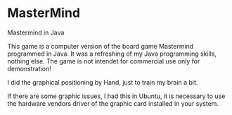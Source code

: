 # MasterMind
Mastermind in Java

This game is a computer version of the board game Mastermind programmed in Java. It was a refreshing of my Java programming skills, 
nothing else. The game is not intendet for commercial use only for demonstration! 

I did the graphical positioning by Hand, just to train my brain a bit.

If there are some graphic issues, I had this in Ubuntu, it is necessary to use the hardware vendors driver of the graphic card installed 
in your system.
